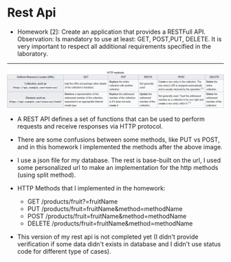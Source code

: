 # Rest Api

* Homework [2]: Create an application that provides a RESTFull API. Observation: Is mandatory to use at least: GET, POST,PUT, DELETE. It is very important to respect all additional requirements specified in the laboratory.

<hr>

<img src="Images/http_methods.png" alt="Not bad...">

* A REST API defines a set of functions that can be used to perform requests and receive responses via HTTP protocol.
* There are some confusions between some methods, like PUT vs POST, and in this homework I implemented the methods after the above image.
* I use a json file for my database. The rest is base-built on the url, I used some personalized url to make an implementation for the http methods (using split method).
* HTTP Methods that I implemented in the homework:
	* <span>GET    /products/fruit?=fruitName</span>
	* <span>PUT    /products/fruit=fruitName&method=methodName</span>
	* <span>POST   /products/fruit=fruitName&method=methodName</span>
	* <span>DELETE /products/fruit=fruitName&method=methodName</span>

* This version of my rest api is not completed yet (I didn't provide verification if some data didn't exists in database and I didn't use status code for different type of cases).
